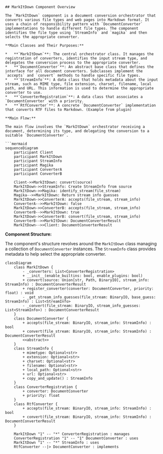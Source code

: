 ```text
## MarkItDown Component Overview

The `MarkItDown` component is a document conversion orchestrator that converts various file types and web pages into Markdown format. It uses a chain of responsibility pattern with `DocumentConverter` implementations to handle different file types. The component identifies the file type using `StreamInfo` and `magika` and then selects the appropriate converter.

**Main Classes and Their Purposes:**

*   **`MarkItDown`**: The central orchestrator class. It manages the registration of converters, identifies the input stream type, and delegates the conversion process to the appropriate converter.
*   **`DocumentConverter`**: An abstract base class that defines the interface for all document converters. Subclasses implement the `accepts` and `convert` methods to handle specific file types.
*   **`StreamInfo`**: A data class that holds metadata about the input stream, such as MIME type, file extension, charset, filename, local path, and URL. This information is used to determine the appropriate converter to use.
*   **`ConverterRegistration`**: A data class that associates a `DocumentConverter` with a priority.
*   **`RtfConverter`**: A concrete `DocumentConverter` implementation that converts RTF files to Markdown. (Example from plugin)

**Main Flow:**

The main flow involves the `MarkItDown` orchestrator receiving a document, determining its type, and delegating the conversion to a suitable `DocumentConverter`.

```mermaid
sequenceDiagram
    participant Client
    participant MarkItDown
    participant StreamInfo
    participant Magika
    participant ConverterA
    participant ConverterB

    Client->>MarkItDown: convert(source)
    MarkItDown->>StreamInfo: Create StreamInfo from source
    MarkItDown->>Magika: identify_stream(file_stream)
    Magika-->>MarkItDown: Return stream info guesses
    MarkItDown->>ConverterA: accepts(file_stream, stream_info)
    ConverterA-->>MarkItDown: false
    MarkItDown->>ConverterB: accepts(file_stream, stream_info)
    ConverterB-->>MarkItDown: true
    MarkItDown->>ConverterB: convert(file_stream, stream_info)
    ConverterB-->>MarkItDown: DocumentConverterResult
    MarkItDown-->>Client: DocumentConverterResult
```

**Component Structure:**

The component's structure revolves around the `MarkItDown` class managing a collection of `DocumentConverter` instances. The `StreamInfo` class provides metadata to help select the appropriate converter.

```mermaid
classDiagram
    class MarkItDown {
        - _converters: List<ConverterRegistration>
        + __init__(enable_builtins: bool, enable_plugins: bool)
        + convert(source: Union[str, Path, BinaryIO], stream_info: StreamInfo) : DocumentConverterResult
        + register_converter(converter: DocumentConverter, priority: float) : void
        - _get_stream_info_guesses(file_stream: BinaryIO, base_guess: StreamInfo) : List<StreamInfo>
        - _convert(file_stream: BinaryIO, stream_info_guesses: List<StreamInfo>) : DocumentConverterResult
    }
    class DocumentConverter {
        + accepts(file_stream: BinaryIO, stream_info: StreamInfo) : bool
        + convert(file_stream: BinaryIO, stream_info: StreamInfo) : DocumentConverterResult
        <<abstract>>
    }
    class StreamInfo {
        + mimetype: Optional<str>
        + extension: Optional<str>
        + charset: Optional<str>
        + filename: Optional<str>
        + local_path: Optional<str>
        + url: Optional<str>
        + copy_and_update() : StreamInfo
    }
    class ConverterRegistration {
        + converter: DocumentConverter
        + priority: float
    }
    class RtfConverter {
        + accepts(file_stream: BinaryIO, stream_info: StreamInfo) : bool
        + convert(file_stream: BinaryIO, stream_info: StreamInfo) : DocumentConverterResult
    }

    MarkItDown "1" -- "*" ConverterRegistration : manages
    ConverterRegistration "1" -- "1" DocumentConverter : uses
    MarkItDown "1" -- "*" StreamInfo : uses
    RtfConverter --|> DocumentConverter : implements
```